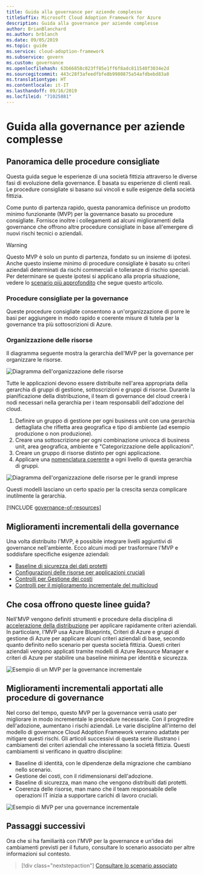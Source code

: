 ```yaml
---
title: Guida alla governance per aziende complesse
titleSuffix: Microsoft Cloud Adoption Framework for Azure
description: Guida alla governance per aziende complesse
author: BrianBlanchard
ms.author: brblanch
ms.date: 09/05/2019
ms.topic: guide
ms.service: cloud-adoption-framework
ms.subservice: govern
ms.custom: governance
ms.openlocfilehash: 63b66858c023ff85e1ff6f8adc811540f3034e2d
ms.sourcegitcommit: 443c28f3afeedfbfe8b9980875a54afdbebd83a8
ms.translationtype: HT
ms.contentlocale: it-IT
ms.lasthandoff: 09/16/2019
ms.locfileid: "71025881"
---
```

# <a name="governance-guide-for-complex-enterprises"></a>Guida alla governance per aziende complesse

## <a name="overview-of-best-practices"></a>Panoramica delle procedure consigliate

Questa guida segue le esperienze di una società fittizia attraverso le diverse fasi di evoluzione della governance. È basata su esperienze di clienti reali. Le procedure consigliate si basano sui vincoli e sulle esigenze della società fittizia.

Come punto di partenza rapido, questa panoramica definisce un prodotto minimo funzionante (MVP) per la governance basato su procedure consigliate. Fornisce inoltre i collegamenti ad alcuni miglioramenti della governance che offrono altre procedure consigliate in base all'emergere di nuovi rischi tecnici o aziendali.

> [!WARNING]
> Questo MVP è solo un punto di partenza, fondato su un insieme di ipotesi. Anche questo insieme minimo di procedure consigliate è basato su criteri aziendali determinati da rischi commerciali e tolleranze di rischio speciali. Per determinare se queste ipotesi si applicano alla propria situazione, vedere lo [scenario più approfondito](./narrative.md) che segue questo articolo.

### <a name="governance-best-practices"></a>Procedure consigliate per la governance

Queste procedure consigliate consentono a un'organizzazione di porre le basi per aggiungere in modo rapido e coerente misure di tutela per la governance tra più sottoscrizioni di Azure.

### <a name="resource-organization"></a>Organizzazione delle risorse

Il diagramma seguente mostra la gerarchia dell'MVP per la governance per organizzare le risorse.

![Diagramma dell'organizzazione delle risorse](../../../_images/govern/resource-organization.png)

Tutte le applicazioni devono essere distribuite nell'area appropriata della gerarchia di gruppi di gestione, sottoscrizioni e gruppi di risorse. Durante la pianificazione della distribuzione, il team di governance del cloud creerà i nodi necessari nella gerarchia per i team responsabili dell'adozione del cloud.

1. Definire un gruppo di gestione per ogni business unit con una gerarchia dettagliata che rifletta area geografica e tipo di ambiente (ad esempio produzione o non produzione).
1. Creare una sottoscrizione per ogni combinazione univoca di business unit, area geografica, ambiente e "Categorizzazione delle applicazioni".
1. Creare un gruppo di risorse distinto per ogni applicazione.
1. Applicare una [nomenclatura coerente](../../../ready/considerations/naming-and-tagging.md) a ogni livello di questa gerarchia di gruppi.

![Diagramma dell'organizzazione delle risorse per le grandi imprese](../../../_images/govern/large-enterprise-resource-organization.png)

Questi modelli lasciano un certo spazio per la crescita senza complicare inutilmente la gerarchia.

[!INCLUDE [governance-of-resources](../../../../includes/caf-governance-of-resources.md)]

<!-- See comments for suggestion to possibly add here -->

## <a name="incremental-governance-improvements"></a>Miglioramenti incrementali della governance

Una volta distribuito l'MVP, è possibile integrare livelli aggiuntivi di governance nell'ambiente. Ecco alcuni modi per trasformare l'MVP e soddisfare specifiche esigenze aziendali:

- [Baseline di sicurezza dei dati protetti](./security-baseline-improvement.md)
- [Configurazioni delle risorse per applicazioni cruciali](./resource-consistency-improvement.md)
- [Controlli per Gestione dei costi](./cost-management-improvement.md)
- [Controlli per il miglioramento incrementale del multicloud](./multicloud-improvement.md)

<!-- markdownlint-disable MD026 -->

## <a name="what-does-this-guidance-provide"></a>Che cosa offrono queste linee guida?

Nell'MVP vengono definiti strumenti e procedure della disciplina di [accelerazione della distribuzione](../../deployment-acceleration/index.md) per applicare rapidamente criteri aziendali. In particolare, l'MVP usa Azure Blueprints, Criteri di Azure e gruppi di gestione di Azure per applicare alcuni criteri aziendali di base, secondo quanto definito nello scenario per questa società fittizia. Questi criteri aziendali vengono applicati tramite modelli di Azure Resource Manager e criteri di Azure per stabilire una baseline minima per identità e sicurezza.

![Esempio di un MVP per la governance incrementale](../../../_images/govern/governance-mvp.png)

## <a name="incremental-improvements-to-governance-practices"></a>Miglioramenti incrementali apportati alle procedure di governance

Nel corso del tempo, questo MVP per la governance verrà usato per migliorare in modo incrementale le procedure necessarie. Con il progredire dell'adozione, aumentano i rischi aziendali. Le varie discipline all'interno del modello di governance Cloud Adoption Framework verranno adattate per mitigare questi rischi. Gli articoli successivi di questa serie illustrano i cambiamenti dei criteri aziendali che interessano la società fittizia. Questi cambiamenti si verificano in quattro discipline:

- Baseline di identità, con le dipendenze della migrazione che cambiano nello scenario.
- Gestione dei costi, con il ridimensionarsi dell'adozione.
- Baseline di sicurezza, man mano che vengono distribuiti dati protetti.
- Coerenza delle risorse, man mano che il team responsabile delle operazioni IT inizia a supportare carichi di lavoro cruciali.

![Esempio di MVP per una governance incrementale](../../../_images/govern/governance-improvement-large.png)

## <a name="next-steps"></a>Passaggi successivi

Ora che si ha familiarità con l'MVP per la governance e un'idea dei cambiamenti previsti per il futuro, consultare lo scenario associato per altre informazioni sul contesto.

> [!div class="nextstepaction"]
> [Consultare lo scenario associato](./narrative.md)
